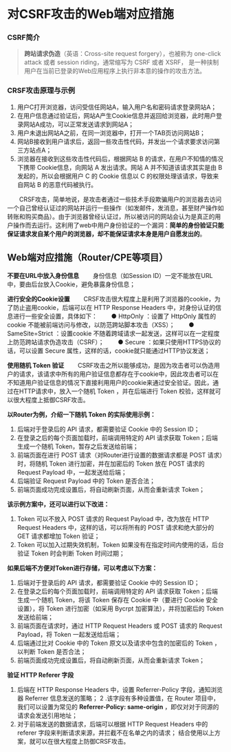 # 对CSRF攻击的Web端对应措施

### CSRF简介

> **跨站请求伪造**（英语：Cross-site request forgery），也被称为 one-click attack 或者 session riding，通常缩写为 CSRF 或者 XSRF， 是一种挟制用户在当前已登录的Web应用程序上执行非本意的操作的攻击方法。

### CRSF攻击原理与示例
1. 用户C打开浏览器，访问受信任网站A，输入用户名和密码请求登录网站A；
2. 在用户信息通过验证后，网站A产生Cookie信息并返回给浏览器，此时用户登录网站A成功，可以正常发送请求到网站A；
3. 用户未退出网站A之前，在同一浏览器中，打开一个TAB页访问网站B；
4. 网站B接收到用户请求后，返回一些攻击性代码，并发出一个请求要求访问第三方站点A；
5. 浏览器在接收到这些攻击性代码后，根据网站 B 的请求，在用户不知情的情况下携带 Cookie信息，向网站 A 发出请求。网站 A 并不知道该请求其实是由 B 发起的，所以会根据用户 C 的 Cookie 信息以 C 的权限处理该请求，导致来自网站 B 的恶意代码被执行。

&emsp;&emsp;CRSF攻击，简单地说，是攻击者通过一些技术手段欺骗用户的浏览器去访问一个自己曾经认证过的网站并运行一些操作（如发邮件，发消息，甚至财产操作如转账和购买商品）。由于浏览器曾经认证过，所以被访问的网站会认为是真正的用户操作而去运行。这利用了web中用户身份验证的一个漏洞：**简单的身份验证只能保证请求发自某个用户的浏览器，却不能保证请求本身是用户自愿发出的**。

## Web端对应措施（Router/CPE等项目）

**不要在URL中放入身份信息**
&emsp;&emsp;身份信息（如Session ID）一定不能放在URL中，要由后台放入Cookie，避免暴露身份信息；

**进行安全的Cookie设置**
&emsp;&emsp;CRSF攻击很大程度上是利用了浏览器的cookie，为了防止盗用cookie，后端可以在 HTTP Response Headers 中，对身份认证的信息进行一些安全设置，具体如下：
&emsp;&emsp;● HttpOnly ：设置了 HttpOnly 属性的 cookie 不能被前端访问与修改，以防范跨站脚本攻击（XSS）；
&emsp;&emsp;● SameSite=Strict ：设置cookie 不随着跨域请求一起发送，这样可以在一定程度上防范跨站请求伪造攻击（CSRF）；
&emsp;&emsp;● Secure ：如果只使用HTTPS协议的话，可以设置 Secure 属性，这样的话，cookie就只能通过HTTP协议发送；

**使用随机 Token 验证**
&emsp;&emsp;CSRF攻击之所以能够成功，是因为攻击者可以伪造用户的请求，该请求中所有的用户验证信息都存在于cookie中，因此攻击者可以在不知道用户验证信息的情况下直接利用用户的cookie来通过安全验证。因此，通过在HTTP请求中，放入一个随机 Token ，并在后端进行 Token 校验，这样就可以很大程度上抵御CSRF攻击。

**以Router为例，介绍一下随机 Token 的实际使用示例：**
1. 后端对于登录后的 API 请求，都需要验证 Cookie 中的 Session ID；
2. 在登录之后的每个页面加载时，前端调用特定的 API 请求获取 Token；后端生成一个随机 Token，暂存之后发送给前端；
3. 前端页面在进行 POST 请求（对Router进行设置的数据请求都是 POST 请求）时，将随机 Token 进行加密，并在加密后的 Token 放在 POST 请求的 Request Payload 中，一起发送给后端；
4. 后端验证 Request Payload 中的 Token 是否合法；
5. 前端页面成功完成设置后，将自动刷新页面，从而会重新请求 Token；

**该示例方案中，还可以进行以下改进：**
1. Token 可以不放入 POST 请求的 Request Payload 中，改为放在 HTTP Request Headers 中，这样的话，可以将所有的 POST 请求和绝大部分的 GET 请求都增加 Token 验证；
2. Token 可以加入过期失效机制，Token 如果没有在指定时间内使用的话，后台验证 Token 时会判断 Token 时间过期；

**如果后端不方便对Token进行存储，可以考虑以下方案：**
1. 后端对于登录后的 API 请求，都需要验证 Cookie 中的 Session ID；
2. 在登录之后的每个页面加载时，前端调用特定的 API 请求获取 Token；后端生成一个随机 Token，将该 Token 保存在 Cookie 中（要进行 Cookie 安全设置），将 Token 进行加密（如采用 Bycrpt 加密算法），并将加密后的 Token 发送给前端；
3. 前端页面在请求时，通过 HTTP Request Headers 或 POST 请求的 Request Payload，将 Token 一起发送给后端；
4. 后端通过比对 Cookie 中的 Token 原文以及请求中包含的加密后的 Token ，以判断 Token 是否合法；
5. 前端页面成功完成设置后，将自动刷新页面，从而会重新请求 Token；

**验证 HTTP Referer 字段**
1. 后端在 HTTP Response Headers 中，设置 Referrer-Policy 字段，通知浏览器 Referrer 信息发送的策略；
2 .该字段有多种设置值，在 Router 项目中，我们可以设置为常见的 **Referrer-Policy: same-origin** ，即仅对对于同源的请求会发送引用地址；
3. 对于前端发送的数据请求，后端可以根据 HTTP Request Headers 中的 referer 字段来判断请求来源，并拦截不在名单之内的请求；
结合使用以上方案，就可以在很大程度上防御CRSF攻击。
